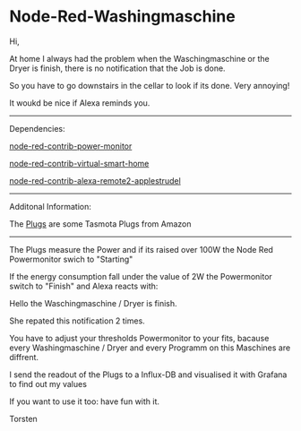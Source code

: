 Node-Red-Washingmaschine
=============

Hi,


At home I always had the problem when the Waschingmaschine or the Dryer is finish, there is no notification that the Job is done.

So you have to go downstairs in the cellar to look if its done.  Very annoying!

It woukd be nice if Alexa reminds you.

--------------------------------------------
Dependencies:


[node-red-contrib-power-monitor](https://flows.nodered.org/node/node-red-contrib-power-monitor)

[node-red-contrib-virtual-smart-home](https://flows.nodered.org/node/node-red-contrib-virtual-smart-home)

[node-red-contrib-alexa-remote2-applestrudel](https://flows.nodered.org/node/node-red-contrib-alexa-remote2-applestrudel)

----------------------------------------------------

Additonal Information:


The [Plugs](https://www.amazon.de/gp/product/B08BFPGWZ1/ref=ppx_yo_dt_b_asin_title_o00_s00?ie=UTF8&psc=1) are some Tasmota Plugs from Amazon



----------------------------------------------------

The Plugs measure the Power and if its raised over 100W the Node Red Powermonitor swich to "Starting" 

If the energy consumption fall under the value of 2W the Powermonitor switch to "Finish" and Alexa reacts with:

Hello the Waschingmaschine / Dryer is finish.

She repated this notification 2 times.

You have to adjust your thresholds Powermonitor to your fits, bacause every Washingmaschine / Dryer and every Programm on this Maschines are diffrent.

I send the readout of the Plugs to a Influx-DB and visualised it with Grafana to find out my values 







If you want to use it too: have fun with it.

Torsten
